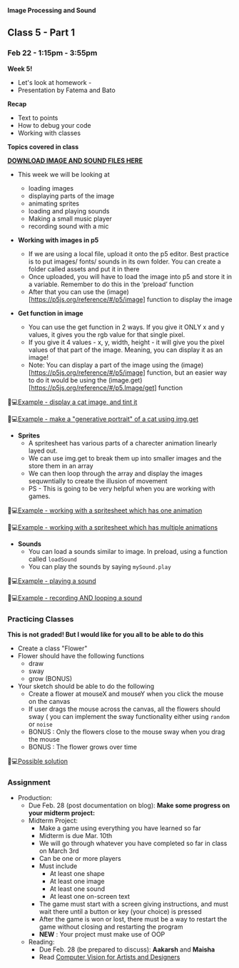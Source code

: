 **Image Processing and Sound**

## Class 5 - Part 1
### Feb 22 - 1:15pm - 3:55pm

**Week 5!**
* Let's look at homework - 
* Presentation by Fatema and Bato 

**Recap**
* Text to points
* How to debug your code
* Working with classes

**Topics covered in class**

**[DOWNLOAD IMAGE AND SOUND FILES HERE](https://intro.nyuadim.com/wp-content/uploads/2022/02/image_sound_files.zip)**

* This week we will be looking at 
  * loading images
  * displaying parts of the image
  * animating sprites
  * loading and playing sounds
  * Making a small music player
  * recording sound with a mic
  
* **Working with images in p5**
  * If we are using a local file, upload it onto the p5 editor. Best practice is to put images/ fonts/ sounds in its own folder. You can create a folder called assets and put it in there
  * Once uploaded, you will have to load the image into p5 and store it in a variable. Remember to do this in the ‘preload’ function
  * After that you can use the (image)[https://p5js.org/reference/#/p5/image] function to display the image

* **Get function in image**
  * You can use the get function in 2 ways. If you give it ONLY x and y values, it gives you the rgb value for that single pixel.
  * If you give it 4 values - x, y, width, height - it will give you the pixel values of that part of the image. Meaning, you can display it as an image!
  * Note: You can display a part of the image using the (image)[https://p5js.org/reference/#/p5/image] function, but an easier way to do it would be using the (image.get)[https://p5js.org/reference/#/p5.Image/get] function

🔴💻[Example - display a cat image, and tint it](https://editor.p5js.org/itp42/sketches/0M6VYcoty)

🔴💻[Example - make a "generative portrait" of a cat using img.get](https://editor.p5js.org/itp42/sketches/_6071CUSf)

* **Sprites**
  * A spritesheet has various parts of a charecter animation linearly layed out.
  * We can use img.get to break them up into smaller images and the store them in an array
  * We can then loop through the array and display the images sequwntially to create the illusion of movement
  * PS - This is going to be very helpful when you are working with games.

🔴💻[Example - working with a spritesheet which has one animation](https://editor.p5js.org/itp42/sketches/jrDRcf2XN)

🔴💻[Example - working with a spritesheet which has multiple animations](https://editor.p5js.org/itp42/sketches/oO0Rt5_cJ)


* **Sounds**
  * You can load a sounds similar to image. In preload, using a function called `loadSound`
  * You can play the sounds by saying `mySound.play`

🔴💻[Example - playing a sound](https://editor.p5js.org/itp42/sketches/DvEsT_BFX)

🔴💻[Example - recording AND looping a sound](https://editor.p5js.org/itp42/sketches/TIDgPux7M)

 
### Practicing Classes
**This is not graded! But I would like for you all to be able to do this**
* Create a class "Flower"
* Flower should have the following functions
  *  draw 
  *  sway
  *  grow (BONUS)
* Your sketch should be able to do the following
  * Create a flower at mouseX and mouseY when you click the mouse on the canvas
  * If user drags the mouse across the canvas, all the flowers should sway ( you can implement the sway functionality either using `random` or `noise`
  * BONUS : Only the flowers close to the mouse sway when you drag the mouse
  * BONUS : The flower grows over time

🔴💻[Possible solution](https://editor.p5js.org/itp42/sketches/sJeLPF6mN)
 
### Assignment
* Production:
  * Due Feb. 28 (post documentation on blog): **Make some progress on your midterm project:**
  * Midterm Project:
    * Make a game using everything you have learned so far
    * Midterm is due Mar. 10th
    * We will go through whatever you have completed so far in class on March 3rd
    * Can be one or more players
    * Must include
      * At least one shape
      * At least one image
      * At least one sound
      * At least one on-screen text
    * The game must start with a screen giving instructions, and must wait there until a button or key (your choice) is pressed
    * After the game is won or lost, there must be a way to restart the game without closing and restarting the program
    * **NEW** : Your project must make use of OOP
  * Reading:
    * Due Feb. 28 (be prepared to discuss): **Aakarsh** and **Maisha**
    * Read [Computer Vision for Artists and Designers](http://www.flong.com/archive/texts/essays/essay_cvad/index.html)
 
